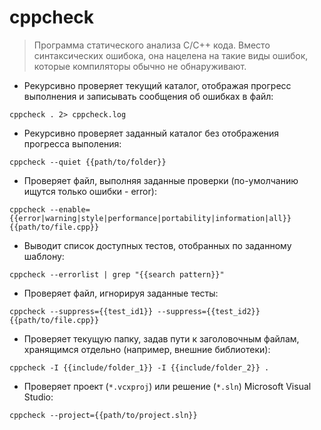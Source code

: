 # cppcheck

> Программа статического анализа C/C++ кода.
> Вместо синтаксических ошибока, она нацелена на такие виды ошибок, которые компиляторы обычно не обнаруживают.

- Рекурсивно проверяет текущий каталог, отображая прогресс выполнения и записывать сообщения об ошибках в файл:

`cppcheck . 2> cppcheck.log`

- Рекурсивно проверяет заданный каталог без отображения прогресса выполения:

`cppcheck --quiet {{path/to/folder}}`

- Проверяет файл, выполняя заданные проверки (по-умолчанию ищутся только ошибки - error):

`cppcheck --enable={{error|warning|style|performance|portability|information|all}} {{path/to/file.cpp}}`

- Выводит список доступных тестов, отобранных по заданному шаблону:

`cppcheck --errorlist | grep "{{search pattern}}"`

- Проверяет файл, игнорируя заданные тесты:

`cppcheck --suppress={{test_id1}} --suppress={{test_id2}} {{path/to/file.cpp}}`

- Проверяет текущую папку, задав пути к заголовочным файлам, хранящимся отдельно (например, внешние библиотеки):

`cppcheck -I {{include/folder_1}} -I {{include/folder_2}} .`

- Проверяет проект (`*.vcxproj`) или решение (`*.sln`) Microsoft Visual Studio:

`cppcheck --project={{path/to/project.sln}}`
